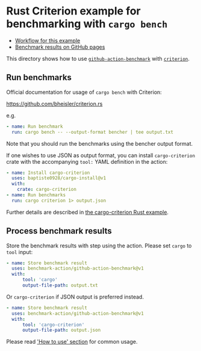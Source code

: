 # Rust Criterion example for benchmarking with `cargo bench`

-   [Workflow for this example](../../.github/workflows/criterion-rs.yml)
-   [Benchmark results on GitHub pages](https://benchmark-action.github.io/github-action-benchmark/dev/bench/)

This directory shows how to use [`github-action-benchmark`](https://github.com/benchmark-action/github-action-benchmark)
with [`criterion`](https://github.com/bheisler/criterion.rs).

## Run benchmarks

Official documentation for usage of `cargo bench` with Criterion:

https://github.com/bheisler/criterion.rs

e.g.

```yaml
- name: Run benchmark
  run: cargo bench -- --output-format bencher | tee output.txt
```

Note that you should run the benchmarks using the bencher output format.

If one wishes to use JSON as output format, you can install `cargo-criterion` crate with the accompanying `tool:` YAML definition in the action:

```yaml
- name: Install cargo-criterion
  uses: baptiste0928/cargo-install@v1
  with:
    crate: cargo-criterion
- name: Run benchmarks
  run: cargo criterion 1> output.json
```

Further details are described in [the cargo-criterion Rust example](../rust/README.md).

## Process benchmark results

Store the benchmark results with step using the action. Please set `cargo` to `tool` input:

```yaml
- name: Store benchmark result
  uses: benchmark-action/github-action-benchmark@v1
  with:
      tool: 'cargo'
      output-file-path: output.txt
```

Or `cargo-criterion` if JSON output is preferred instead.

```yaml
- name: Store benchmark result
  uses: benchmark-action/github-action-benchmark@v1
  with:
      tool: 'cargo-criterion'
      output-file-path: output.json
```

Please read ['How to use' section](https://github.com/benchmark-action/github-action-benchmark#how-to-use) for common usage.
